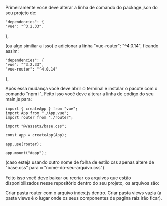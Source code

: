 
Primeiramente você deve alterar a linha de comando do package.json do seu projeto de: 

    "dependencies": {
    "vue": "^3.2.33",
  },
  
  (ou algo similiar a isso) e adicionar a linha "vue-router": "^4.0.14", ficando assim:
  
    "dependencies": {
    "vue": "^3.2.33",
    "vue-router": "^4.0.14"
  },
  
  Após essa mudança você deve abrir o terminal e instalar o pacote com o comando "npm i".
  Feito isso você deve alterar a linha de código do seu main.js para:
  
    import { createApp } from "vue";
    import App from "./App.vue";
    import router from "./router";

    import "@/assets/base.css";

    const app = createApp(App);

    app.use(router);

    app.mount("#app");


(caso esteja usando outro nome de folha de estilo css apenas altere de "base.css" para o "nome-do-seu-arquivo.css")

  Feito isso você deve baixar ou recriar os arquivos que estão disponibilizados nesse repositório dentro do seu projeto, os arquivos são:
  
  Criar pasta router com o arquivo index.js dentro.
  Criar pasta views vazia (a pasta views é o lugar onde os seus componentes de pagina raiz irão ficar).
